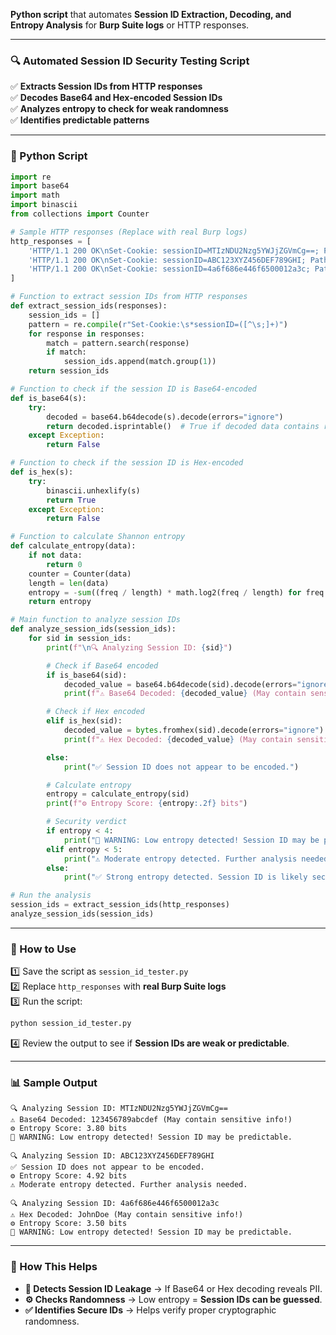 **Python script** that automates **Session ID Extraction, Decoding, and Entropy Analysis** for **Burp Suite logs** or HTTP responses.  

---

### **🔍 Automated Session ID Security Testing Script**  
✅ **Extracts Session IDs from HTTP responses**  
✅ **Decodes Base64 and Hex-encoded Session IDs**  
✅ **Analyzes entropy to check for weak randomness**  
✅ **Identifies predictable patterns**  

---

### **📜 Python Script**
```python
import re
import base64
import math
import binascii
from collections import Counter

# Sample HTTP responses (Replace with real Burp logs)
http_responses = [
    'HTTP/1.1 200 OK\nSet-Cookie: sessionID=MTIzNDU2Nzg5YWJjZGVmCg==; Path=/; Secure; HttpOnly',
    'HTTP/1.1 200 OK\nSet-Cookie: sessionID=ABC123XYZ456DEF789GHI; Path=/; Secure; HttpOnly',
    'HTTP/1.1 200 OK\nSet-Cookie: sessionID=4a6f686e446f6500012a3c; Path=/; Secure; HttpOnly'
]

# Function to extract session IDs from HTTP responses
def extract_session_ids(responses):
    session_ids = []
    pattern = re.compile(r"Set-Cookie:\s*sessionID=([^\s;]+)")
    for response in responses:
        match = pattern.search(response)
        if match:
            session_ids.append(match.group(1))
    return session_ids

# Function to check if the session ID is Base64-encoded
def is_base64(s):
    try:
        decoded = base64.b64decode(s).decode(errors="ignore")
        return decoded.isprintable()  # True if decoded data contains readable text
    except Exception:
        return False

# Function to check if the session ID is Hex-encoded
def is_hex(s):
    try:
        binascii.unhexlify(s)
        return True
    except Exception:
        return False

# Function to calculate Shannon entropy
def calculate_entropy(data):
    if not data:
        return 0
    counter = Counter(data)
    length = len(data)
    entropy = -sum((freq / length) * math.log2(freq / length) for freq in counter.values())
    return entropy

# Main function to analyze session IDs
def analyze_session_ids(session_ids):
    for sid in session_ids:
        print(f"\n🔍 Analyzing Session ID: {sid}")

        # Check if Base64 encoded
        if is_base64(sid):
            decoded_value = base64.b64decode(sid).decode(errors="ignore")
            print(f"⚠️ Base64 Decoded: {decoded_value} (May contain sensitive info!)")

        # Check if Hex encoded
        elif is_hex(sid):
            decoded_value = bytes.fromhex(sid).decode(errors="ignore")
            print(f"⚠️ Hex Decoded: {decoded_value} (May contain sensitive info!)")

        else:
            print("✅ Session ID does not appear to be encoded.")

        # Calculate entropy
        entropy = calculate_entropy(sid)
        print(f"⚙️ Entropy Score: {entropy:.2f} bits")

        # Security verdict
        if entropy < 4:
            print("🚨 WARNING: Low entropy detected! Session ID may be predictable.")
        elif entropy < 5:
            print("⚠️ Moderate entropy detected. Further analysis needed.")
        else:
            print("✅ Strong entropy detected. Session ID is likely secure.")

# Run the analysis
session_ids = extract_session_ids(http_responses)
analyze_session_ids(session_ids)
```

---

### **📌 How to Use**
1️⃣ Save the script as `session_id_tester.py`  
2️⃣ Replace `http_responses` with **real Burp Suite logs**  
3️⃣ Run the script:  
```sh
python session_id_tester.py
```
4️⃣ Review the output to see if **Session IDs are weak or predictable**.

---

### **📊 Sample Output**
```
🔍 Analyzing Session ID: MTIzNDU2Nzg5YWJjZGVmCg==
⚠️ Base64 Decoded: 123456789abcdef (May contain sensitive info!)
⚙️ Entropy Score: 3.80 bits
🚨 WARNING: Low entropy detected! Session ID may be predictable.

🔍 Analyzing Session ID: ABC123XYZ456DEF789GHI
✅ Session ID does not appear to be encoded.
⚙️ Entropy Score: 4.92 bits
⚠️ Moderate entropy detected. Further analysis needed.

🔍 Analyzing Session ID: 4a6f686e446f6500012a3c
⚠️ Hex Decoded: JohnDoe (May contain sensitive info!)
⚙️ Entropy Score: 3.50 bits
🚨 WARNING: Low entropy detected! Session ID may be predictable.
```

---

### **🔎 How This Helps**
- **🚨 Detects Session ID Leakage** → If Base64 or Hex decoding reveals PII.  
- **⚙️ Checks Randomness** → Low entropy = **Session IDs can be guessed**.  
- **✅ Identifies Secure IDs** → Helps verify proper cryptographic randomness.  

